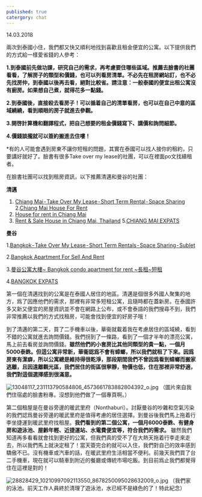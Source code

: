 ```yaml
---
published: true
catergory: chat
---
```

14.03.2018

兩次到泰國小住，我們都又快又順利地找到喜歡且租金便宜的公寓。以下提供我們的方式給一樣愛省錢的人參考：

**1.到泰國前先做功課，研究自己的需求，再考慮要住哪些區域。推薦去臉書的社團看看，了解房子的類型和價錢，也可以列看房清單。不必先在租房網站訂，也不必先找房仲，到泰國以後再去看，絕對比較省。請注意：一般泰國的便宜出租公寓沒有廚房。如果想自己煮，就得花多一點錢。**

**2.到泰國後，直接殺去看房子！可以循着自己的清單看房，也可以在自己中意的區域繞繞，看到順眼的房子就進去參觀。**

**3.開啓計算機和翻譯程式，把自己想要的租金價錢寫下、講價和詢問細節。**

**4.價錢談攏就可以簽約搬進去住嘍！**

*有的人可能會遇到房東不讓你短租的問題，其實在泰國可以找人接你的租約，只要講好就好了。臉書有很多Take over my lease的社團，可以在裡面po文找續租者。

在臉書社團可以找到租房資訊，以下推薦清邁和曼谷的社團：

**清邁**

1. [Chiang Mai - Take Over My Lease - Short Term Rental - Space Sharing](https://www.facebook.com/groups/toml.chiangmai/)
2.[Chiang Mai House For Rent](https://www.facebook.com/groups/903971886395138/?ref=search)
3. [House for rent in Chiang Mai](https://www.facebook.com/groups/261935587853293/)
4. [Rent & Sale House in Chiang Mai, Thailand](https://www.facebook.com/groups/1638145909796607/)
5.[CHIANG MAI EXPATS](https://www.facebook.com/groups/1888013021422775/?ref=group_header)

**曼谷**

1.[Bangkok - Take Over My Lease - Short Term Rentals - Space Sharing - Sublet](https://www.facebook.com/groups/toml.str.ss.bangkok/)

2.[Bangkok Apartment For Sell And Rent](https://www.facebook.com/groups/1582222215422425/)

3.[曼谷公寓大樓~ Bangkok condo apartment for rent ~長租~短租](https://www.facebook.com/groups/1547652135557140/)

4.[BANGKOK EXPATS](https://www.facebook.com/groups/bkexpats.kc/)

第一個在清邁找到的公寓是在泰國人居住的地區。清邁是個很多外國人聚集的地方，爲了因應他們的需求，那裡有非常多短租公寓，且隨時都在蓋新房。在泰國許多又新又便宜的房屋資訊並不會在網路上公布，或不會泰語的我們搜尋不到，我們非常推薦以我們的方式找租房，可能會找到便宜的好房子哦！

到了清邁的第二天，買了二手機車以後，華衞就載着我在考慮居住的區域繞，看到不錯的公寓就進去詢問價錢。我們拐到了一條路，看到了一個才半年的漂亮公寓，馬上前去看房並詢問價錢。**雖然他們的小套房比其他同類型的貴一點，一個月5000泰銖。但這公寓非常新，華衞認爲不會有蟑螂，所以我們就租了下來。因爲房東有潔癖，所以公寓總是維持得很乾淨，那段期間我們不曾因爲看到蟑螂而搬家逃離，且因遠離觀光區，我們居住的街區很寧靜，物價也低，住在那裡非常舒適，我們對這個選擇感到很滿意。**

![13048117_231113790584806_4573661783882804392_o.jpg]({{site.baseurl}}/images/13048117_231113790584806_4573661783882804392_o.jpg)
（圖片來自我們住宿處的臉書粉專。沒想到他們做了一個專頁啊。）

第二個租屋是在曼谷旁邊的暖武里府（Nonthaburi）。討厭曼谷的吵雜和空氣污染的我們認爲曼谷旁邊的暖武里府是值得考慮的居住選擇。到曼谷後我們馬上拖着行李坐捷運到暖武里府找租屋。**我們看到的第二個公寓，一個月6000泰銖、有健身房和遊泳池、屋齡年輕、近捷運站、水電費便宜等，符合我們的需求。** 雖然我們知道再多看看就會找到更好的公寓，但我們真的受不了在大熱天拖着行李走來走去，所以我們馬上就決定租了！當天簽完合約就可以入住，我們對自己的效率感到驕傲不已。沒有機車或汽車的話，在暖武里府生活相當不便利。前幾天我們買了台二手機車，現在就可以騎車到附近的餐廳或傳統市場吃飯。到目前爲止我們都覺得住在這裡是對的！

![28828429_10210997092113550_8678250095028632009_o.jpg]({{site.baseurl}}/images/28828429_10210997092113550_8678250095028632009_o.jpg)
（我們家的泳池。前天工作人員終於清理了遊泳池，水已經不是綠色的了！特此紀念）
